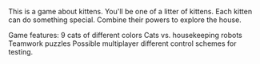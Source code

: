 This is a game about kittens.  You'll be one of a litter of kittens.  Each kitten can do something special.  Combine their powers to explore the house.  

Game features: 
9 cats of different colors
Cats vs. housekeeping robots
Teamwork puzzles
Possible multiplayer
different control schemes for testing.  